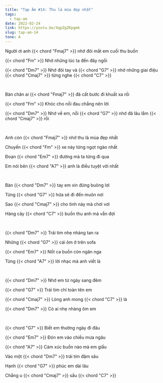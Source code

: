 ```yaml
---
title: "Tạp Âm #14: Thu là mùa đẹp nhất"
tags:
  - tap-am
date: 2022-02-24
link: https://youtu.be/XqpZgZKpgmk
slug: tap-am-14
tone: A
---
```

Người ơi anh {{< chord "Fmaj7" >}} nhớ đôi mắt em cuối thu buồn

{{< chord "Fm" >}} Nhớ những lúc ta đến đây ngồi

{{< chord "Dm7" >}} Nhớ đôi tay và {{< chord "G7" >}} nhớ những giai điệu {{< chord "Cmaj7" >}} từng nghe {{< chord "C7" >}}

<br>

Bàn chân ai {{< chord "Fmaj7" >}} đã cất bước đi khuất xa rồi

{{< chord "Fm" >}} Khóc cho nỗi đau chẳng nên lời

{{< chord "Dm7" >}} Nhớ về em, nỗi {{< chord "G7" >}} nhớ đã lâu lắm {{< chord "Cmaj7" >}} rồi

<br>

Anh còn {{< chord "Fmaj7" >}} nhớ thu là mùa đẹp nhất

Chuyến {{< chord "Fm" >}} xe này từng ngọt ngào nhất

Đoạn {{< chord "Em7" >}} đường mà ta từng đi qua

Em nói bên {{< chord "A7" >}} anh là điều tuyệt vời nhất

<br>

Bàn {{< chord "Dm7" >}} tay em xin đừng buông lơi

Từng {{< chord "G7" >}} hứa sẽ đi đến muôn nơi

Sao {{< chord "Cmaj7" >}} cho tình này mà chơi vơi

Hàng cây {{< chord "C7" >}} buồn thu anh mà vẫn đợi

<br>

{{< chord "Dm7" >}} Trái tim nhẹ nhàng tan ra

Những {{< chord "G7" >}} cái ôm ở trên sofa

{{< chord "Em7" >}} Nốt ca buồn còn ngân nga

Từng {{< chord "A7" >}} lời nhạc mà anh viết là

<br>

{{< chord "Dm7" >}} Nhớ em từ ngày sang đêm

{{< chord "G7" >}} Trái tim chỉ toàn tên em

{{< chord "Cmaj7" >}} Lòng anh mong {{< chord "C7" >}} là

{{< chord "Dm7" >}} Có ai nhẹ nhàng ôm em

<br>

{{< chord "G7" >}} Biết em thường ngày đi đâu

{{< chord "Em7" >}} Đón em vào chiều mưa ngâu

{{< chord "A7" >}} Cảm xúc buồn nào mà em giấu

Vào một {{< chord "Dm7" >}} trái tim đậm sâu

Hạnh {{< chord "G7" >}} phúc em dài lâu

Chẳng u {{< chord "Cmaj7" >}} sầu {{< chord "C7" >}}
